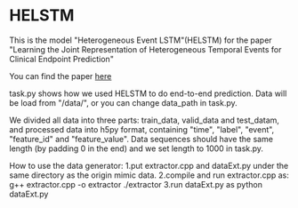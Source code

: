 # HELSTM
This is the model "Heterogeneous Event LSTM"(HELSTM) for the paper "Learning the Joint Representation of Heterogeneous Temporal Events for Clinical Endpoint Prediction"

You can find the paper [here](https://arxiv.org/abs/1803.04837)

task.py shows how we used HELSTM to do end-to-end prediction. Data will be load from "/data/", or you can change data_path in task.py.

We divided all data into three parts: train_data, valid_data and test_datam, and processed data into h5py format, containing "time", "label", "event", "feature_id" and "feature_value". Data sequences should have the same length (by padding 0 in the end) and we set length to 1000 in task.py.

How to use the data generator:
1.put extractor.cpp and dataExt.py under the same directory as the origin mimic data.
2.compile and run extractor.cpp as:
g++ extractor.cpp -o extractor
./extractor
3.run dataExt.py as
python dataExt.py
